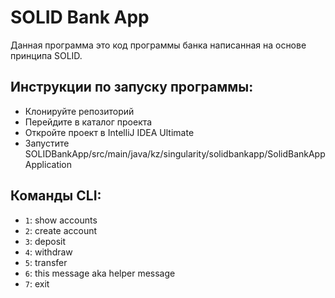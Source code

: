 # SOLID Bank App

Данная программа это код программы банка написанная на основе принципа SOLID.

## Инструкции по запуску программы:
* Клонируйте репозиторий
* Перейдите в каталог проекта
* Откройте проект в IntelliJ IDEA Ultimate
* Запустите SOLIDBankApp/src/main/java/kz/singularity/solidbankapp/SolidBankAppApplication



## Команды CLI:

- `1`: show accounts
- `2`: create account
- `3`: deposit
- `4`: withdraw
- `5`: transfer
- `6`: this message aka helper message
- `7`: exit
